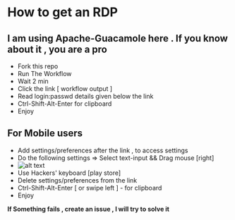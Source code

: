# How to get an RDP
## **I am using Apache-Guacamole here . If you know about it , you are a pro**
* Fork this repo
* Run The Workflow
* Wait 2 min
* Click the link [ workflow output ]
* Read login:passwd details given below the link
* Ctrl-Shift-Alt-Enter for clipboard
* Enjoy

## For Mobile users 
* Add settings/preferences after the link , to access settings
* Do the following settings => Select text-input && Drag mouse [right]
* ![alt text](https://github.com/jhajikv-ji/no/blob/main/image.jpg?raw=true)
* Use Hackers' keyboard [play store]
* Delete settings/preferences from the link
* Ctrl-Shift-Alt-Enter [ or swipe left ] - for clipboard 
* Enjoy


**If Something fails , create an issue , I will try to solve it**
